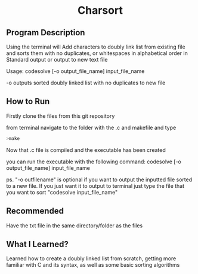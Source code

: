 <h1 align="center">Charsort</h1>

## Program Description

Using the terminal will Add characters to doubly link list from existing file and sorts them with no duplicates, or whitespaces in alphabetical order in Standard output or output to new text file

Usage: codesolve [-o output_file_name] input_file_name

 -o outputs sorted doubly linked list with no duplicates to new file

## How to Run

Firstly clone the files from this git repository

from terminal navigate to the folder with the .c and makefile and type
```python
>make
```
Now that .c file is compiled and the executable has been created

you can run the executable with the following command:
codesolve [-o output_file_name] input_file_name

ps. "-o outfilename" is optional if you want to output the inputted file sorted to a new file. 
If you just want it to output to terminal just type the file that you want to sort "codesolve input_file_name"

## Recommended
Have the txt file in the same directory/folder as the files

## What I Learned?
Learned how to create a doubly linked list from scratch, getting more familiar with C and its syntax, as well as some basic sorting algorithms
